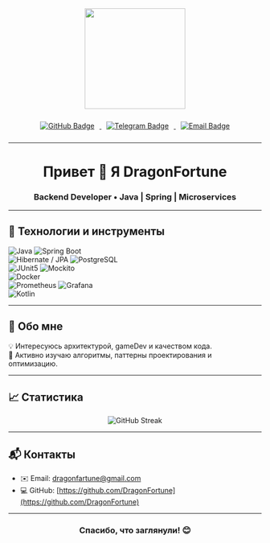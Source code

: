 ## 
<div id="header" align="center">
  <img src="https://media4.giphy.com/media/v1.Y2lkPTc5MGI3NjExbGNscDVjeTd3Y2RpcDZiajlianZ0bWhzZDhmZmJxM2Y2bjE5ZG50dCZlcD12MV9pbnRlcm5hbF9naWZfYnlfaWQmY3Q9cw/0FIy4ImEiRcfVFqvJd/giphy.gif" width="200" alt=""/>
</div>

<div id="badges" align="center" style="margin-top: 25px; margin-bottom: 25px;">
  <a href="https://github.com/DragonFortune">
    <img src="https://img.shields.io/badge/GitHub-282c34?style=for-the-badge&logo=github&logoColor=61afef" 
         alt="GitHub Badge" style="margin: 0 10px;"/>
  </a>
  <a href="https://t.me/morelia_carinata">
    <img src="https://img.shields.io/badge/Telegram-282c34?style=for-the-badge&logo=telegram&logoColor=61afef" 
         alt="Telegram Badge" style="margin: 0 10px;"/>
  </a>
  <a href="mailto:dragonfartune@gmail.com">
    <img src="https://img.shields.io/badge/Email-282c34?style=for-the-badge&logo=gmail&logoColor=c678dd" 
         alt="Email Badge" style="margin: 0 10px;"/>
  </a>
</div>

---

<h1 align="center">Привет 👋 Я DragonFortune</h1>
<h3 align="center">Backend Developer • Java | Spring | Microservices</h3>

---

## 🧰 Технологии и инструменты

![Java](https://img.shields.io/badge/Java-17-orange) ![Spring Boot](https://img.shields.io/badge/Spring_Boot-2.x/3.x-brightgreen)  
![Hibernate / JPA](https://img.shields.io/badge/Hibernate-JPA-blue) ![PostgreSQL](https://img.shields.io/badge/PostgreSQL-DB-lightblue)  
![JUnit5](https://img.shields.io/badge/JUnit5-testing-red) ![Mockito](https://img.shields.io/badge/Mockito-mocking-yellow)  
![Docker](https://img.shields.io/badge/Docker-containers-blue)  
![Prometheus](https://img.shields.io/badge/Prometheus-metrics-orange) ![Grafana](https://img.shields.io/badge/Grafana-monitoring-yellow)  
![Kotlin](https://img.shields.io/badge/Kotlin-1.×-blueviolet)

---

## 🎯 Обо мне

💡 Интересуюсь архитектурой, gameDev и качеством кода.  
🌱 Активно изучаю алгоритмы, паттерны проектирования и оптимизацию.

---

## 📈 Статистика

<div align="center">
  <img src="https://streak-stats.demolab.com?user=DragonFortune&theme=onedark" alt="GitHub Streak"/>
</div>

---

## 📬 Контакты

- ✉️ Email: [dragonfartune@gmail.com](mailto:dragonfartune@gmail.com)
- 💻 GitHub: [https://github.com/DragonFortune](https://github.com/DragonFortune)

---

<h3 align="center">Спасибо, что заглянули! 😊</h3>

<!--
**DragonFortune/DragonFortune** is a ✨ _special_ ✨ repository because its `README.md` (this file) appears on your GitHub profile.

Here are some ideas to get you started:

- 🔭 I’m currently working on ...
- 🌱 I’m currently learning ...
- 👯 I’m looking to collaborate on ...
- 🤔 I’m looking for help with ...
- 💬 Ask me about ...
- 📫 How to reach me: ...
- 😄 Pronouns: ...
- ⚡ Fun fact: ...
-->

